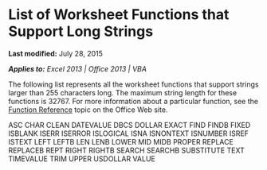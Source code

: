 
# List of Worksheet Functions that Support Long Strings

 **Last modified:** July 28, 2015

 _**Applies to:** Excel 2013 | Office 2013 | VBA_

The following list represents all the worksheet functions that support strings larger than 255 characters long. The maximum string length for these functions is 32767. For more information about a particular function, see the  [Function Reference](http://office.microsoft.com/en-us/excel-help/list-of-worksheet-functions-by-category-HP010079186.aspx) topic on the Office Web site.

ASC
CHAR
CLEAN
DATEVALUE
DBCS
DOLLAR
EXACT
FIND
FINDB
FIXED
ISBLANK
ISERR
ISERROR
ISLOGICAL
ISNA
ISNONTEXT
ISNUMBER
ISREF
ISTEXT
LEFT
LEFTB
LEN
LENB
LOWER
MID
MIDB
PROPER
REPLACE
REPLACEB
REPT
RIGHT
RIGHTB
SEARCH
SEARCHB
SUBSTITUTE
TEXT
TIMEVALUE
TRIM
UPPER
USDOLLAR
VALUE
